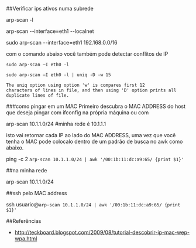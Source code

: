 ##Verificar ips ativos numa subrede

arp-scan -l

arp-scan --interface=eth1 --localnet

sudo  arp-scan --interface=eth1 192.168.0.0/16

com o comando abaixo você também pode detectar conflitos de IP

    sudo arp-scan –I eth0 -l

    sudo arp-scan –I eth0 -l | uniq -D -w 15

    The uniq option using option 'w' is compares first 12
    characters of lines in file, and then using 'D' option prints all
    duplicate lines of file.


###como pingar em um MAC
Primeiro descubra o MAC ADDRESS do host que deseja pingar com ifconfig na
própria máquina ou com

arp-scan 10.1.1.0/24  #minha rede é 10.1.1.1

isto vai retornar cada IP ao lado do MAC ADDRESS, uma vez
que você tenha o MAC pode colocalo dentro de um padrão de busca no awk
como abaixo.

ping -c 2 `arp-scan 10.1.1.0/24 | awk '/00:1b:11:dc:a9:65/ {print $1}'`

##na minha rede

arp-scan 10.1.1.0/24

##ssh pelo MAC address

ssh  usuario@`arp-scan 10.1.1.0/24 | awk '/00:1b:11:dc:a9:65/ {print $1}'`

##Referências
* http://teckboard.blogspot.com/2009/08/tutorial-descobrir-ip-mac-wep-wpa.html
